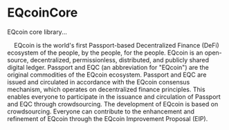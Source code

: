 # EQcoinCore
EQcoin core library...
<p>
&nbsp;&nbsp;&nbsp;&nbsp;EQcoin is the world's first Passport-based Decentralized Finance (DeFi) ecosystem of the people, by the people, for the people. EQcoin is an open-source, decentralized, permissionless, distributed, and publicly shared digital ledger. Passport and EQC (an abbreviation for "EQcoin") are the original commodities of the EQcoin ecosystem. Passport and EQC are issued and circulated in accordance with the EQcoin consensus mechanism, which operates on decentralized finance principles. This enables everyone to participate in the issuance and circulation of Passport and EQC through crowdsourcing. The development of EQcoin is based on crowdsourcing. Everyone can contribute to the enhancement and refinement of EQcoin through the EQcoin Improvement Proposal (EIP).
<p>
